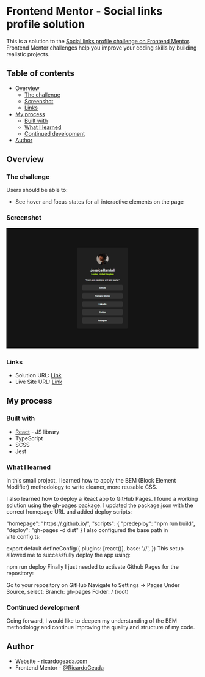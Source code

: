 # Frontend Mentor - Social links profile solution

This is a solution to the [Social links profile challenge on Frontend Mentor](https://www.frontendmentor.io/challenges/social-links-profile-UG32l9m6dQ). Frontend Mentor challenges help you improve your coding skills by building realistic projects. 

## Table of contents

- [Overview](#overview)
  - [The challenge](#the-challenge)
  - [Screenshot](#screenshot)
  - [Links](#links)
- [My process](#my-process)
  - [Built with](#built-with)
  - [What I learned](#what-i-learned)
  - [Continued development](#continued-development)
- [Author](#author)

## Overview

### The challenge

Users should be able to:

- See hover and focus states for all interactive elements on the page

### Screenshot

![](./screenshot.png)

### Links

- Solution URL: [Link](https://github.com/RicardoGeada/fm-social-links-profile)
- Live Site URL: [Link](https://ricardogeada.github.io/fm-social-links-profile/)

## My process

### Built with

- [React](https://reactjs.org/) - JS library
- TypeScript
- SCSS
- Jest

### What I learned

In this small project, I learned how to apply the BEM (Block Element Modifier) methodology to write cleaner, more reusable CSS.

I also learned how to deploy a React app to GitHub Pages.
I found a working solution using the gh-pages package. I updated the package.json with the correct homepage URL and added deploy scripts:

"homepage": "https://<username>.github.io/<repository>",
"scripts": {
  "predeploy": "npm run build",
  "deploy": "gh-pages -d dist"
}
I also configured the base path in vite.config.ts:

export default defineConfig({
  plugins: [react()],
  base: '/<repository>/',
})
This setup allowed me to successfully deploy the app using:

npm run deploy
Finally I just needed to activate Github Pages for the repository:

Go to your repository on GitHub
Navigate to Settings → Pages
Under Source, select:
Branch: gh-pages
Folder: / (root)

### Continued development

Going forward, I would like to deepen my understanding of the BEM methodology and continue improving the quality and structure of my code.

## Author

- Website - [ricardogeada.com](https://www.ricardogeada.com)
- Frontend Mentor - [@RicardoGeada](https://www.frontendmentor.io/profile/RicardoGeada)

